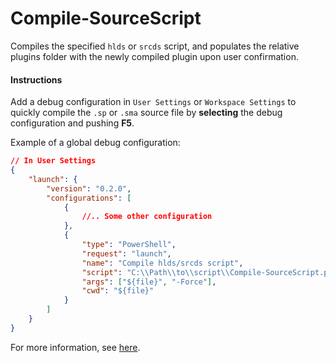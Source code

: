 # Compile-SourceScript

Compiles the specified `hlds` or `srcds` script, and populates the relative plugins folder with the newly compiled plugin upon user confirmation.


#### Instructions
Add a debug configuration in `User Settings` or `Workspace Settings` to quickly compile the `.sp` or `.sma` source file by **selecting** the debug configuration and pushing **F5**.

Example of a global debug configuration:

```json
// In User Settings
{
    "launch": {
        "version": "0.2.0",
        "configurations": [
            {
                //.. Some other configuration
            },
            {
                "type": "PowerShell",
                "request": "launch",
                "name": "Compile hlds/srcds script",
                "script": "C:\\Path\\to\\script\\Compile-SourceScript.ps1",
                "args": ["${file}", "-Force"],
                "cwd": "${file}"
            }
        ]
    }
}
```

For more information, see <a href="https://code.visualstudio.com/docs/editor/debugging#_global-launch-configuration" target="_blank" title="Debugging">here</a>.